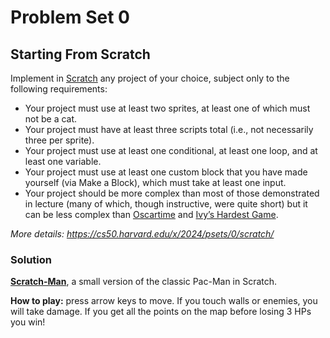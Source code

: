 # Problem Set 0

## Starting From Scratch
Implement in [Scratch](https://scratch.mit.edu/) any project of your choice, subject only to the following requirements:

- Your project must use at least two sprites, at least one of which must not be a cat.
- Your project must have at least three scripts total (i.e., not necessarily three per sprite).
- Your project must use at least one conditional, at least one loop, and at least one variable.
- Your project must use at least one custom block that you have made yourself (via Make a Block), which must take at least one input.
- Your project should be more complex than most of those demonstrated in lecture (many of which, though instructive, were quite short) but it can be less complex than [Oscartime](https://scratch.mit.edu/projects/277537196) and [Ivy’s Hardest Game](https://scratch.mit.edu/projects/326129433).

*More details: https://cs50.harvard.edu/x/2024/psets/0/scratch/*

### Solution
[**Scratch-Man**](https://scratch.mit.edu/projects/946420942), a small version of the classic Pac-Man in Scratch.

**How to play:** press arrow keys to move. If you touch walls or enemies, you will take damage. If you get all the points on the map before losing 3 HPs you win!